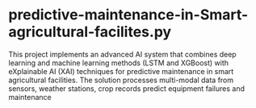 # predictive-maintenance-in-Smart-agricultural-facilites.py
This project implements an advanced AI system that combines deep learning and machine learning methods (LSTM and XGBoost) with eXplainable AI (XAI) techniques for predictive maintenance in smart agricultural facilities. The solution processes multi-modal data from sensors, weather stations, crop records predict equipment failures and maintenance 
